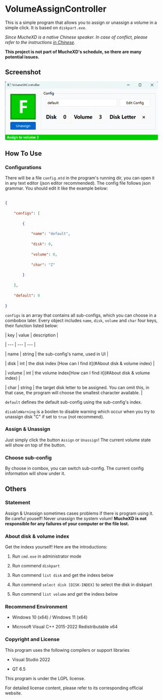 # VolumeAssignController

This is a simple program that allows you to assign or unassign a volume in a simple click. It is based on `diskpart.exe`.

*Since MucheXD is a native Chinese speaker. In case of conflict, please refer to the instructions [in Chinese](README_ZH.md).*

**This project is not part of MucheXD's schedule, so there are many potential issues.**

## Screenshot

![Screenshot](Screenshot.png)

## How To Use

### Configurations

There will be a file `config.mtd` in the program's running dir, you can open it in any text editor (json editor recommended). The config file follows json grammar. You should edit it like the example below:

```json

{

    "configs": [

        {

            "name": "default",

            "disk": 0,

            "volume": 0,

            "char": "Z"

        }

    ],

    "default": 0

}

```

`configs` is an array that contains all sub-configs, which you can choose in a combobox later. Every object includes `name`, `disk`, `volume` and `char` four keys, their function listed below:

| key | value | description |

| --- | --- | --- |

| name | string | the sub-config's name, used in UI |

| disk | int | the disk index [How can I find it](#About disk & volume index) |

| volume | int | the volume index[How can I find it](#About disk & volume index) |

| char | string | the target disk letter to be assigned. You can omit this, in that case, the program will choose the smallest character available. |

`default` defines the default sub-config using the sub-config's index.

`disableWarning` is a boolen to disable warning which occur when you try to unassign disk "C" if set to `true` (not recommend).

### Assign & Unassign

Just simply click the button `Assign` or `Unassign`! The current volume state will show on top of the button.

### Choose sub-config

By choose in combox, you can switch sub-config. The current config information will show under it.

## Others

### Statement

Assign & Unassign sometimes cases problems if there is program using it. Be careful youself! Never unassign the system volum! **MucheXD is not responsible for any failures of your computer or the file lost.**

### About disk & volume index

Get the indexs yourself! Here are the introductions:

1. Run `cmd.exe` in administrator mode

  

2. Run commend `diskpart`

  

3. Run commend `list disk` and get the indexs below

  

4. Run commend `select disk [DISK-INDEX]` to select the disk in diskpart

  

5. Run commend `list volume` and get the indexs below

  

### Recommend Environment

- Windows 10 (x64) / Windows 11 (x64)

  

- Microsoft Visual C++ 2015-2022 Redistributable x64

  

### Copyright and License

This program uses the following compilers or support libraries

- Visual Studio 2022

  

- QT 6.5

  

This program is under the LGPL license.

For detailed license content, please refer to its corresponding official website.
